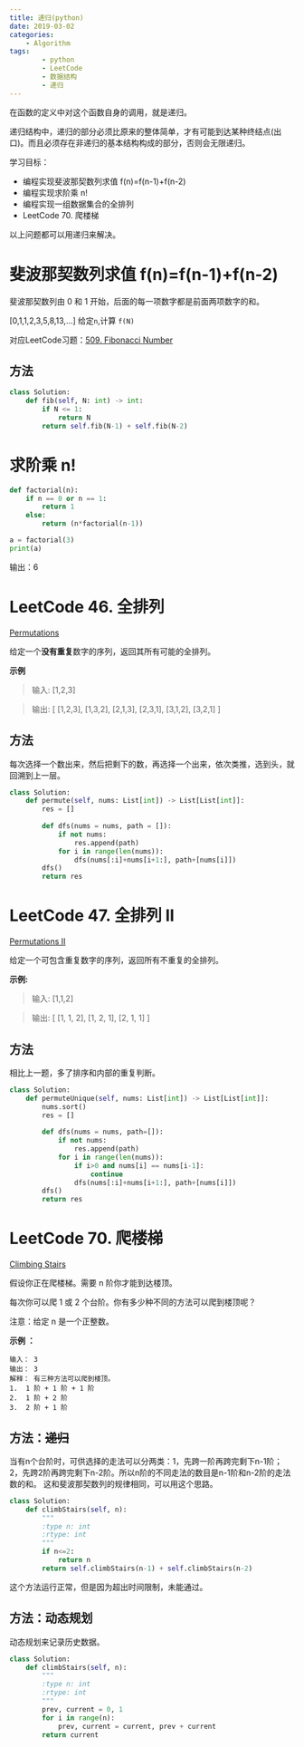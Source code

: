 ```yaml
---
title: 递归(python)
date: 2019-03-02
categories: 
	- Algorithm
tags:  
        - python
        - LeetCode
        - 数据结构
        - 递归
---
```

在函数的定义中对这个函数自身的调用，就是递归。

递归结构中，递归的部分必须比原来的整体简单，才有可能到达某种终结点(出口)。而且必须存在非递归的基本结构构成的部分，否则会无限递归。

学习目标：

-   编程实现斐波那契数列求值 f(n)=f(n-1)+f(n-2)
-   编程实现求阶乘 n!
-   编程实现一组数据集合的全排列
-   LeetCode 70. 爬楼梯

以上问题都可以用递归来解决。

<!-- more -->

# 斐波那契数列求值 f(n)=f(n-1)+f(n-2)
斐波那契数列由 0 和 1 开始，后面的每一项数字都是前面两项数字的和。

[0,1,1,2,3,5,8,13,...]  给定`n`,计算 `f(N)`

对应LeetCode习题：[509. Fibonacci Number](https://leetcode-cn.com/problems/fibonacci-number/)

## 方法
```python
class Solution:
    def fib(self, N: int) -> int:
        if N <= 1:
            return N
        return self.fib(N-1) + self.fib(N-2)
```

# 求阶乘 n!
```python
def factorial(n):
    if n == 0 or n == 1:
        return 1
    else:
        return (n*factorial(n-1))

a = factorial(3)
print(a)
```
输出：6

# LeetCode 46. 全排列
[Permutations](https://leetcode-cn.com/problems/permutations/)

给定一个**没有重复**数字的序列，返回其所有可能的全排列。

**示例**

> 输入: [1,2,3]

> 输出:
[
  [1,2,3],
  [1,3,2],
  [2,1,3],
  [2,3,1],
  [3,1,2],
  [3,2,1]
]


## 方法
每次选择一个数出来，然后把剩下的数，再选择一个出来，依次类推，选到头，就回溯到上一层。
```python
class Solution:
    def permute(self, nums: List[int]) -> List[List[int]]:
        res = []
        
        def dfs(nums = nums, path = []):
            if not nums:
                res.append(path)
            for i in range(len(nums)):
                dfs(nums[:i]+nums[i+1:], path+[nums[i]])
        dfs()
        return res
```
# LeetCode 47. 全排列 II
[Permutations II](https://leetcode-cn.com/problems/permutations-ii/)

给定一个可包含重复数字的序列，返回所有不重复的全排列。

**示例:**

> 输入: [1,1,2]

> 输出:
[
  [1, 1, 2], 
  [1, 2, 1], 
  [2, 1, 1] 
]


## 方法
相比上一题，多了排序和内部的重复判断。
```python
class Solution:
    def permuteUnique(self, nums: List[int]) -> List[List[int]]:
        nums.sort()
        res = []
        
        def dfs(nums = nums, path=[]):
            if not nums:
                res.append(path)
            for i in range(len(nums)):
                if i>0 and nums[i] == nums[i-1]:
                    continue
                dfs(nums[:i]+nums[i+1:], path+[nums[i]])
        dfs()
        return res
```

# LeetCode 70. 爬楼梯
[Climbing Stairs](https://leetcode-cn.com/problems/climbing-stairs/)


假设你正在爬楼梯。需要 n 阶你才能到达楼顶。

每次你可以爬 1 或 2 个台阶。你有多少种不同的方法可以爬到楼顶呢？

注意：给定 n 是一个正整数。


**示例 ：**
```
输入： 3
输出： 3
解释： 有三种方法可以爬到楼顶。
1.  1 阶 + 1 阶 + 1 阶
2.  1 阶 + 2 阶
3.  2 阶 + 1 阶
```

## 方法：~~递归~~ 
当有n个台阶时，可供选择的走法可以分两类：1，先跨一阶再跨完剩下n-1阶；2，先跨2阶再跨完剩下n-2阶。所以n阶的不同走法的数目是n-1阶和n-2阶的走法数的和。 这和斐波那契数列的规律相同，可以用这个思路。
```python
class Solution:
    def climbStairs(self, n):
        """
        :type n: int
        :rtype: int
        """
        if n<=2:
            return n 
        return self.climbStairs(n-1) + self.climbStairs(n-2)
```
这个方法运行正常，但是因为超出时间限制，未能通过。

## 方法：动态规划
动态规划来记录历史数据。
```python
class Solution:
    def climbStairs(self, n):
        """
        :type n: int
        :rtype: int
        """
        prev, current = 0, 1
        for i in range(n):
            prev, current = current, prev + current
        return current
```
